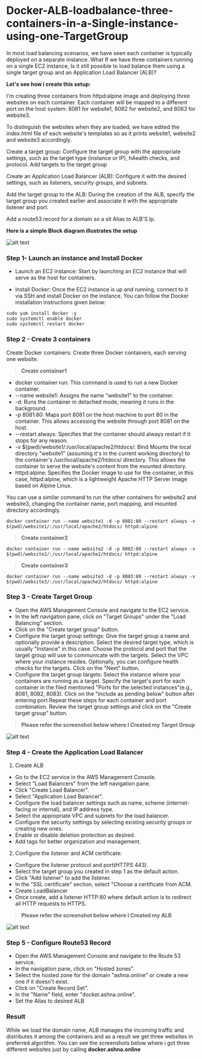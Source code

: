 # Docker-ALB-loadbalance-three-containers-in-a-Single-instance-using-one-TargetGroup
In most load balancing scenarios, we have seen each container is typically deployed on a separate instance. What If we have three containers running on a single EC2 instance, Is it still possible to load balance them using a single target group and an Application Load Balancer (ALB)? 

**Let's see how i create this setup:**

I'm creating three containers from httpd:alpine image and deploying three websites on each container. Each container will be mapped to a different port on the host system: 8081 for website1, 8082 for website2, and 8083 for website3.

To distinguish the websites when they are loaded, we have edited the index.html file of each website's templates so as it prints website1, website2 and website3 accordingly.

Create a target group: Configure the target group with the appropriate settings, such as the target type (instance or IP), hAealth checks, and protocol. Add targets to the target group

Create an Application Load Balancer (ALB): Configure it with the desired settings, such as listeners, security groups, and subnets.

Add the target group to the ALB: During the creation of the ALB, specify the target group you created earlier and associate it with the appropriate listener and port.

Add a route53 record for a domain so a sit Alias to ALB'S Ip.

**Here is a simple Block diagram illustrates the setup**

![alt text](https://i.ibb.co/yRDN33M/git-alb.png)
<!--  -->
### Step 1- Launch an instance and Install Docker 

- Launch an EC2 instance: Start by launching an EC2 instance that will serve as the host for containers. 

- Install Docker: Once the EC2 instance is up and running, connect to it via SSH and install Docker on the instance. You can follow the Docker installation instructions given below:

```
sudo yum install docker -y
sudo systemctl enable docker
sudo systemctl restart docker
```
###  Step 2 - Create 3 containers

Create Docker containers: Create three Docker containers, each serving one website. 

><b>Create container1</b>
- docker container run: This command is used to run a new Docker container.
- --name website1: Assigns the name "website1" to the container.
- -d: Runs the container in detached mode, meaning it runs in the background.
- -p 8081:80: Maps port 8081 on the host machine to port 80 in the container. This allows accessing the website through port 8081 on the host.
- --restart always: Specifies that the container should always restart if it stops for any reason.
- -v $(pwd)/website1/:/usr/local/apache2/htdocs/: Bind Mounts the local directory "website1" (assuming it's in the current working directory) to the container's /usr/local/apache2/htdocs/ directory. This allows the container to serve the website's content from the mounted directory.
- httpd:alpine: Specifies the Docker image to use for the container, in this case, httpd:alpine, which is a lightweight Apache HTTP Server image based on Alpine Linux.

You can use a similar command to run the other containers for website2 and website3, changing the container name, port mapping, and mounted directory accordingly.

```
docker container run --name website1 -d -p 8081:80 --restart always -v $(pwd)/website1/:/usr/local/apache2/htdocs/ httpd:alpine
```
><b>Create container2</b>

```
docker container run --name website2 -d -p 8082:80 --restart always -v $(pwd)/website2/:/usr/local/apache2/htdocs/ httpd:alpine
```
><b>Create container3</b>

```
docker container run --name website3 -d -p 8083:80 --restart always -v $(pwd)/website3/:/usr/local/apache2/htdocs/ httpd:alpine
```
### Step 3 - Create Target Group

  - Open the AWS Management Console and navigate to the EC2 service.
  - In the left navigation pane, click on "Target Groups" under the "Load Balancing" section.
  - Click on the "Create target group" button.
  - Configure the target group settings:
        Give the target group a name and optionally provide a description.
        Select the desired target type, which is usually "Instance" in this case.
        Choose the protocol and port that the target group will use to communicate with the targets.
        Select the VPC where your instance resides.
        Optionally, you can configure health checks for the targets.
        Click on the "Next" button.
   - Configure the target group targets:
        Select the instance where your containers are running as a target.
        Specify the target's port for each container in the filed mentioned "Ports for the selected instances"(e.g., 8081, 8082, 8083).
        Click on the "Include as pending below" button after entering port
        Repeat these steps for each container and port combination.
    Review the target group settings and click on the "Create target group" button.
    
    
> <b>Please refer the screenshot below where I Created my Target Group</b>
    
![alt text](https://i.ibb.co/26fSKnV/git-tg.png)

### Step 4 - Create the Application Load Balancer

1. Create ALB 

  - Go to the EC2 service in the AWS Management Console.
  - Select "Load Balancers" from the left navigation pane.
  - Click "Create Load Balancer".
  - Select "Application Load Balancer".
  - Configure the load balancer settings such as name, scheme (internet-facing or internal), and IP address type.
  - Select the appropriate VPC and subnets for the load balancer.
  - Configure the security settings by selecting existing security groups or creating new ones.
  - Enable or disable deletion protection as desired.
  - Add tags for better organization and management.
    
2. Configure the listener and ACM certificate:

  - Configure the listener protocol and port(HTTPS 443).
  -  Select the target group you created in step 1 as the default action.
  - Click "Add listener" to add the listener.
  - In the "SSL certificate" section, select "Choose a certificate from ACM.
  - Create LoadBalancer
  - Once create, add a listener HTTP:80 where default action is to redirect all HTTP requests to HTTPS.

> <b>Please refer the screenshot below where I Created my ALB</b>
    
![alt text](https://i.ibb.co/gmpnBxJ/git-alb.png)
   
### Step 5 - Configure Route53 Record

- Open the AWS Management Console and navigate to the Route 53 service.
- In the navigation pane, click on "Hosted zones".
- Select the hosted zone for the domain "ashna.online" or create a new one if it doesn't exist.
- Click on "Create Record Set".
- In the "Name" field, enter "docker.ashna.online".
- Set the Alias to desired ALB

### Result

While we load the domain name, ALB manages the incoming traffic and distributes it among the containers and as a result we get three websites in preferred algorithm.
You can see the screenshots below where i got three different websites just by calling **docker.ashna.online**
